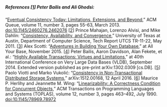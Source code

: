 ##### References [[1](ch09.html#Bailis2013jc_ch9-marker)] Peter Bailis and Ali Ghodsi:
“[Eventual Consistency Today: Limitations,
Extensions, and Beyond](http://queue.acm.org/detail.cfm?id=2462076),” ACM Queue, volume 11, number 3, pages 55-63, March 2013.
[doi:10.1145/2460276.2462076](http://dx.doi.org/10.1145/2460276.2462076) [[2](ch09.html#Mahajan2011wz-marker)] Prince Mahajan, Lorenzo Alvisi, and Mike Dahlin:
“[Consistency,
Availability, and Convergence](http://apps.cs.utexas.edu/tech_reports/reports/tr/TR-2036.pdf),” University of Texas at Austin, Department of Computer
Science, Tech Report UTCS TR-11-22, May 2011. [[3](ch09.html#Scotti2015uc-marker)] Alex Scotti:
“[Adventures in Building Your
Own Database](http://www.slideshare.net/AlexScotti1/allyourbase-55212398),” at All Your Base, November 2015. [[4](ch09.html#Bailis2014vc_ch9-marker)] Peter Bailis, Aaron Davidson, Alan Fekete, et al.:
“[Highly Available Transactions: Virtues and
Limitations](http://arxiv.org/pdf/1302.0309.pdf),” at 40th International Conference on Very Large Data Bases (VLDB),
September 2014. Extended version published as pre-print arXiv:1302.0309 [cs.DB]. [[5](ch09.html#Viotti2016wr-marker)] Paolo Viotti and Marko Vukolić:
“[Consistency in Non-Transactional Distributed Storage
Systems](http://arxiv.org/abs/1512.00168),” arXiv:1512.00168, 12 April 2016. [[6](ch09.html#Herlihy1990jq-marker)] Maurice P. Herlihy and Jeannette M. Wing:
“[Linearizability:
A Correctness Condition for Concurrent Objects](http://cs.brown.edu/~mph/HerlihyW90/p463-herlihy.pdf),” ACM Transactions on Programming
Languages and Systems (TOPLAS), volume 12, number 3, pages 463–492, July 1990.
[doi:10.1145/78969.78972](http://dx.doi.org/10.1145/78969.78972)